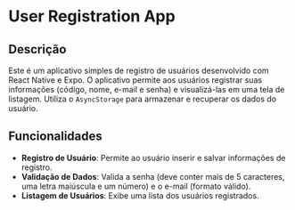 # User Registration App

## Descrição

Este é um aplicativo simples de registro de usuários desenvolvido com React Native e Expo. O aplicativo permite aos usuários registrar suas informações (código, nome, e-mail e senha) e visualizá-las em uma tela de listagem. Utiliza o `AsyncStorage` para armazenar e recuperar os dados do usuário.

## Funcionalidades

- **Registro de Usuário**: Permite ao usuário inserir e salvar informações de registro.
- **Validação de Dados**: Valida a senha (deve conter mais de 5 caracteres, uma letra maiúscula e um número) e o e-mail (formato válido).
- **Listagem de Usuários**: Exibe uma lista dos usuários registrados.
